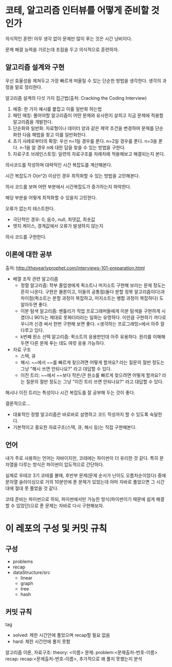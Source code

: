 # 코테, 알고리즘 인터뷰를 어떻게 준비할 것인가

의식적인 훈련! 아무 생각 없이 문제만 많이 푸는 것은 시간 낭비이다.

문제 해결 능력을 기르는데 초점을 두고 의식적으로 훈련하자.

## 알고리즘 설계와 구현

우선 효율성을 제쳐두고 가장 빠르게 떠올릴 수 있는 단순한 방법을 생각한다. 생각의 과정을 말로 정리한다.

알고리즘 설계의 다섯 가지 접근법(출처: Cracking the Coding Interview)

1. 예증: 한 가지 예시를 붙잡고 이를 일반화 하는법
2. 패턴 매칭: 풀어야할 알고리즘이 어떤 문제와 유사한지 살피고 지금 문제에 적용할 알고리즘을 개발한다.
3. 단순화와 일반화: 자료형이나 데이터 양과 같은 제약 조건을 변경하여 문제를 단순화한 다음 해법을 찾고 이를 일반화한다.
4. 초기 사례로부터의 확장: 우선 n=1일 경우를 푼다. n=2일 경우를 푼다. n=3을 푼다. n-1을 알 경우 n에 대한 답을 찾을 수 있는 방법을 구한다.
5. 자료구조 브레인스토밍: 일련의 자료구조를 차례차례 적용해보고 해결되는지 본다.

의사코드를 작성하며 대략적인 시간 복잡도를 계산해본다.

시간 복잡도가 O(n^2) 이상인 경우 최적화할 수 있는 방법을 고민해본다.

의사 코드를 보며 어떤 부분에서 시간복잡도가 증가하는지 파악한다.

해당 부분을 어떻게 최적화할 수 있을지 고민한다.

오류가 없는지 테스트한다.

* 극단적인 경우: 0, 음수, null, 최댓값, 최솟값
* 엣지 케이스, 경계값에서 오류가 발생하지 않는지

의사 코드를 구현한다.

## 이론에 대한 공부

출처: http://theyearlyprophet.com/interviews-101-preparation.html

* 배열 조작 관련 알고리즘
    - 정렬 알고리즘: 학부 졸업생에게 퀵소트나 머지소트 구현해 보라는 문제 정도는 흔히 나온다. 구현은 물론이고, 이들의 공통점(둘다 분할 정복 알고리즘이다)과 차이점(퀵소트는 분할 과정이 복잡하고, 머지소트는 병합 과정이 복잡하다) 도 알아두면 좋다.
    - 이분 탐색 알고리즘: 벤틀리가 직업 프로그래머들에게 이분 탐색을 구현하게 시켰더니 90%는 제대로 못짜더라라는 일화는 유명하다. 이만큼 구현하기 까다로우니까 신경 써서 한번 구현해 보면 좋다. <생각하는 프로그래밍>에서 아주 잘 다루고 있다.
    - k번째 원소 선택 알고리즘: 퀵소트의 응용판인데 아주 유용하다. 원리를 이해해 두면 다른 문제 푸는 데도 여럿 응용 가능하다.
* 자료 구조
    - 스택, 큐
    - 해시: ~~에서 ~~를 빠르게 찾으려면 어떻게 할까요? 라는 질문의 절반 정도는 그냥 "해시 쓰면 안되나요?" 라고 대답할 수 있다.
    - 이진 트리: ~~에서 ~~보다 작은/큰 원소를 빠르게 찾으려면 어떻게 할까요? 라는 질문의 절반 정도는 그냥 "이진 트리 쓰면 안되나요?" 라고 대답할 수 있다.

해시나 이진 트리는 특성이나 시간 복잡도를 잘 공부해 두는 것이 좋다.

결론적으로...

* 대표적인 정렬 알고리즘은 바로바로 설명하고 코드 작성까지 할 수 있도록 숙달한다.
* 기본적이고 중요한 자료구조(스택, 큐, 해시 등)는 직접 구현해본다.

## 언어

내가 주로 사용하는 언어는 자바이지만, 코테에는 파이썬이 더 유리한 것 같다. 특히 문자열을 다루는 방식은 파이썬이 압도적으로 간단하다.

실제로 우테코 3기 코테를 볼때, 후반부 문제(문제 순서가 난이도 오름차순이었다) 중에 문자열 슬라이싱으로 거의 10분만에 푼 문제가 있었는데
아마 자바로 풀었으면 그 시간대에 절대 못 풀었을 것 같다.

코테 준비는 파이썬으로 하되, 파이썬에서만 가능한 방식(파이썬이기 때문에 쉽게 해결할 수 있었던)으로 푼 문제는 자바로 다시 구현해보자. 

# 이 레포의 구성 및 커밋 규칙

## 구성

* problems
* recap
* dataStructure/src
    - linear
    - graph
    - tree
    - hash

## 커밋 규칙

tag
* solved: 제한 시간안에 풀었으며 recap할 필요 없음
* hard: 제한 시간안에 풀지 못함

알고리즘 이론, 자료구조: theory: <이름>
문제: problem:<문제출처-번호-이름> <tag>
recap: recap:<문제출처-번호-이름>, 추가적으로 왜 풀지 못했는지 분석

